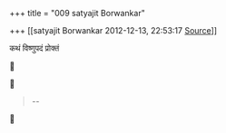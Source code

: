 +++
title = "009 satyajit Borwankar"

+++
[[satyajit Borwankar	2012-12-13, 22:53:17 [Source](https://groups.google.com/g/samskrita/c/CxqXApDcp0E)]]



कथं विष्णुपदं प्रोक्तं  
  





> --  



